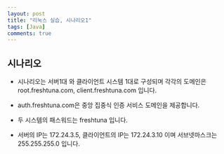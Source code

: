 ```yaml
---
layout: post
title: "리눅스 실습, 시나리오1"
tags: [Java]
comments: true
---
```


## 시나리오
- 시나리오는 서버1대 와 클라이언트 시스템 1대로 구성되며 각각의 도메인은 
root.freshtuna.com, client.freshtuna.com 입니다.

- auth.freshtuna.com은 중앙 집중식 인증 서비스 도메인을 제공합니다.

- 두 시스템의 패스워드는 freshtuna 입니다.

- 서버의 IP는 172.24.3.5, 클라이언트의 IP는 172.24.3.10 이며
서브넷마스크는 255.255.255.0 입니다.